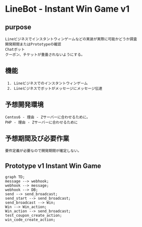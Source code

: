 
# LineBot - Instant Win Game v1

##   purpose
 
	Lineビジネスでインスタントウィンゲームなどの実装が実際に可能かどうか調査
	開発期間またはPrototypeの確認
	Chatボット  
	クーポン、チケットが重畳されないようにする。

## 機能

	 1. Lineビジネスでのインスタントウィンゲーム
	 2. Lineビジネスでボットがメッセージにメッセージ伝達
	 
## 予想開発環境
	Centos6 - 理由 - Zサーバーに合わせるために。
	PHP - 理由 - Zサーバーに合わせるために
	
## 予想期間及び必要作業
	要件定義が必要なので開発期間が確定しない。

## Prototype v1 Instant Win Game
```mermaid
graph TD;
message --> webhook;
webhook --> message;
webhook --> DB;
send --> send_broadcast;
send_start --> send_broadcast;
send_broadcast --> Win;
Win --> Win_action;
Win_action --> send_broadcast;
test_coupon_create_action;
win_code_create_action;
```

